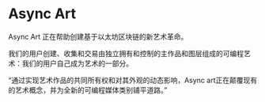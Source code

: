 # Async Art

Async Art 正在帮助创建基于以太坊区块链的新艺术革命。

我们的用户创建、收集和交易由独立拥有和控制的主作品和图层组成的可编程艺术：我们的用户自己成为艺术的一部分。

“通过实现艺术作品的共同所有权和对其外观的动态影响，Async art正在颠覆现有的艺术概念，并为全新的可编程媒体类别铺平道路。”
